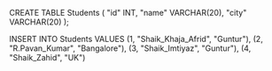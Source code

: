 CREATE TABLE Students (
    "id"    INT,
    "name"  VARCHAR(20),
    "city"  VARCHAR(20)
);

INSERT INTO
    Students
VALUES
    (1, "Shaik_Khaja_Afrid", "Guntur"),
    (2, "R.Pavan_Kumar",     "Bangalore"),
    (3, "Shaik_Imtiyaz",     "Guntur"),
    (4, "Shaik_Zahid",       "UK")